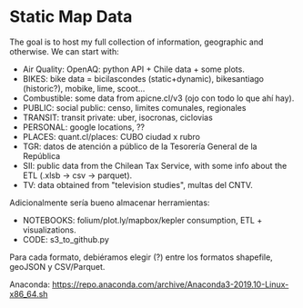 # Static Map Data

The goal is to host my full collection of information, geographic and otherwise. We can start with:

* Air Quality: OpenAQ: python API + Chile data + some plots.
* BIKES: bike data = bicilascondes (static+dynamic), bikesantiago (historic?), mobike, lime, scoot...
* Combustible: some data from apicne.cl/v3 (ojo con todo lo que ahí hay).
* PUBLIC: social public: censo, limites comunales, regionales
* TRANSIT: transit private: uber, isocronas, ciclovias
* PERSONAL: google locations, ??
* PLACES: quant.cl/places: CUBO ciudad x rubro
* TGR: datos de atención a público de la Tesorería General de la República
* SII: public data from the Chilean Tax Service, with some info about the ETL (.xlsb -> csv -> parquet).
* TV: data obtained from "television studies", multas del CNTV.

Adicionalmente sería bueno almacenar herramientas:

* NOTEBOOKS: folium/plot.ly/mapbox/kepler consumption, ETL + visualizations.
* CODE: s3_to_github.py

Para cada formato, debiéramos elegir (?) entre los formatos shapefile, geoJSON y CSV/Parquet.

Anaconda: https://repo.anaconda.com/archive/Anaconda3-2019.10-Linux-x86_64.sh
